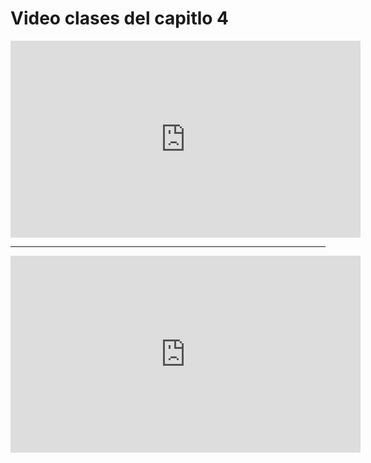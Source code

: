 # Video clases del capitlo 4

<iframe width="560" height="315" src="https://www.youtube.com/embed/l5wi8SE6oo0" title="YouTube video player" frameborder="0" allow="accelerometer; autoplay; clipboard-write; encrypted-media; gyroscope; picture-in-picture" allowfullscreen></iframe>

---

<iframe width="560" height="315" src="https://www.youtube.com/embed/XdPL_gctkEM" title="YouTube video player" frameborder="0" allow="accelerometer; autoplay; clipboard-write; encrypted-media; gyroscope; picture-in-picture" allowfullscreen></iframe>
